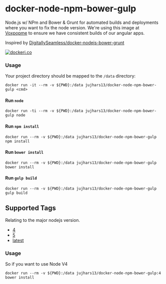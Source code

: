 # docker-node-npm-bower-gulp
Node.js w/ NPm and Bower &amp; Grunt for automated builds and deployments where you want to fix the node version.
We're using this image at [Voxpopme](https://www.voxpopme.com) to ensure we have consistent builds of our angular apps.

Inspired by [DigitallySeamless/docker-nodejs-bower-grunt](https://github.com/DigitallySeamless/docker-nodejs-bower-grunt/)

[![dockeri.co](http://dockeri.co/image/jujhars13/docker-node-npm-bower-gulp)](https://hub.docker.com/r/jujhars13/docker-node-npm-bower-gulp/)


### Usage
Your project directory should be mapped to the `/data` directory:

    docker run -it --rm -v ${PWD}:/data jujhars13/docker-node-npm-bower-gulp <cmd>

#### Run `node`

    docker run -ti --rm -v ${PWD}:/data jujhars13/docker-node-npm-bower-gulp node

#### Run `npm install`

    docker run --rm -v ${PWD}:/data jujhars13/docker-node-npm-bower-gulp npm install

#### Run `bower install `

    docker run --rm -v ${PWD}:/data jujhars13/docker-node-npm-bower-gulp bower install

#### Run `gulp build`

    docker run --rm -v ${PWD}:/data jujhars13/docker-node-npm-bower-gulp gulp build

## Supported Tags
Relating to the major nodejs version.

- [4](https://github.com/jujhars13/docker-node-npm-bower-gulp/blob/4/Dockerfile)
- [5](https://github.com/jujhars13/docker-node-npm-bower-gulp/blob/5/Dockerfile)
- [latest](https://github.com/jujhars13/docker-node-npm-bower-gulp/blob/master/Dockerfile)

### Usage
So if you want to use Node V4

    docker run --rm -v ${PWD}:/data jujhars13/docker-node-npm-bower-gulp:4 bower install
